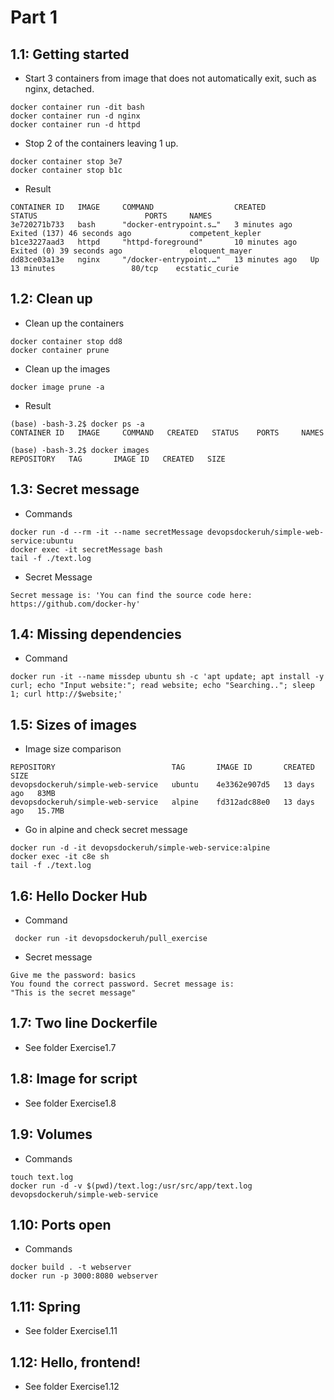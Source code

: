 # Part 1

## 1.1: Getting started

- Start 3 containers from image that does not automatically exit, such as nginx, detached.

```shell
docker container run -dit bash
docker container run -d nginx
docker container run -d httpd
```

- Stop 2 of the containers leaving 1 up.

```shell
docker container stop 3e7 
docker container stop b1c 
```

- Result

```shell
CONTAINER ID   IMAGE     COMMAND                  CREATED          STATUS                        PORTS     NAMES
3e720271b733   bash      "docker-entrypoint.s…"   3 minutes ago    Exited (137) 46 seconds ago             competent_kepler
b1ce3227aad3   httpd     "httpd-foreground"       10 minutes ago   Exited (0) 39 seconds ago               eloquent_mayer
dd83ce03a13e   nginx     "/docker-entrypoint.…"   13 minutes ago   Up 13 minutes                 80/tcp    ecstatic_curie
```

## 1.2: Clean up

- Clean up the containers

```shell
docker container stop dd8
docker container prune
```

- Clean up the images 
    
```shell
docker image prune -a
```

- Result
    
```shell
(base) -bash-3.2$ docker ps -a
CONTAINER ID   IMAGE     COMMAND   CREATED   STATUS    PORTS     NAMES
```

```shell
(base) -bash-3.2$ docker images
REPOSITORY   TAG       IMAGE ID   CREATED   SIZE
```

## 1.3: Secret message

- Commands

```shell
docker run -d --rm -it --name secretMessage devopsdockeruh/simple-web-service:ubuntu
docker exec -it secretMessage bash
tail -f ./text.log
```

- Secret Message

```shell
Secret message is: 'You can find the source code here: https://github.com/docker-hy'
```

## 1.4: Missing dependencies

- Command

```shell
docker run -it --name missdep ubuntu sh -c 'apt update; apt install -y curl; echo "Input website:"; read website; echo "Searching.."; sleep 1; curl http://$website;'
```
## 1.5: Sizes of images

- Image size comparison

```shell
REPOSITORY                          TAG       IMAGE ID       CREATED       SIZE
devopsdockeruh/simple-web-service   ubuntu    4e3362e907d5   13 days ago   83MB
devopsdockeruh/simple-web-service   alpine    fd312adc88e0   13 days ago   15.7MB
```

- Go in alpine and check secret message

```shell
docker run -d -it devopsdockeruh/simple-web-service:alpine
docker exec -it c8e sh
tail -f ./text.log
```

## 1.6: Hello Docker Hub

- Command

```shell
 docker run -it devopsdockeruh/pull_exercise
```

- Secret message

```shell
Give me the password: basics
You found the correct password. Secret message is:
"This is the secret message"
```

## 1.7: Two line Dockerfile

- See folder Exercise1.7

## 1.8: Image for script

- See folder Exercise1.8

## 1.9: Volumes

- Commands

```shell
touch text.log
docker run -d -v $(pwd)/text.log:/usr/src/app/text.log devopsdockeruh/simple-web-service
```

## 1.10: Ports open

- Commands
    
```shell
docker build . -t webserver
docker run -p 3000:8080 webserver
```

## 1.11: Spring 

- See folder Exercise1.11

## 1.12: Hello, frontend! 

- See folder Exercise1.12
